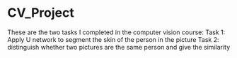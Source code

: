 # CV_Project
These are the two tasks I completed in the computer vision course:
Task 1: Apply U network to segment the skin of the person in the picture
Task 2: distinguish whether two pictures are the same person and give the similarity
